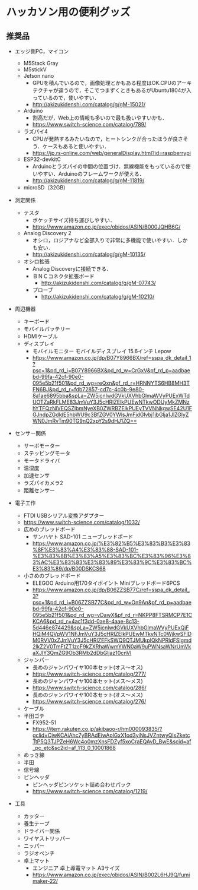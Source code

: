 # ハッカソン用の便利グッズ

## 推奨品
- エッジ側PC，マイコン
  - M5Stack Gray
  - M5stickV
  - Jetson nano
    - GPUを積んでいるので，画像処理とかもある程度はOK.CPUのアーキテクチャが違うので，そこでつまずくときもあるがUbuntu1804が入っているので，使いやすい．
    - http://akizukidenshi.com/catalog/g/gM-15021/
  - Arduino
    - 割高だが，Web上の情報も多いので最も扱いやすいかも．
    - https://www.switch-science.com/catalog/789/
  - ラズパイ4
    - CPUが発熱するみたいなので，ヒートシンクが合ったほうが良さそう．ケースもあると使いやすい．
    - https://jp.rs-online.com/web/generalDisplay.html?id=raspberrypi
  - ESP32-devkitC
    - Arduinoとラズパイの中間の位置づけ．無線機能をもっているので使いやすい．Arduinoのフレームワークが使える．
    - http://akizukidenshi.com/catalog/g/gM-11819/
  - microSD（32GB）
- 測定関係
  - テスタ
    - ポケッチサイズ持ち運びしやすい．
    - https://www.amazon.co.jp/exec/obidos/ASIN/B000JQHB6G/
  - Analog Discovery 2
    - オシロ，ロジアナなど全部入りで非常に多機能で使いやすい．しかも安い．
    - http://akizukidenshi.com/catalog/g/gM-10135/
  - オシロ拡張
    - Analog Discoveryに接続できる．
    - ＢＮＣコネクタ拡張ボード
      - http://akizukidenshi.com/catalog/g/gM-07743/
    - プローブ
      - http://akizukidenshi.com/catalog/g/gM-10210/

- 周辺機器
  - キーボード
  - モバイルバッテリー
  - HDMIケーブル
  - ディスプレイ
    - モバイルモニター モバイルディスプレイ 15.6インチ Lepow
    - https://www.amazon.co.jp/dp/B07Y8966BX/ref=sspa_dk_detail_1?psc=1&pd_rd_i=B07Y8966BX&pd_rd_w=CrGxV&pf_rd_p=aadbaebd-99fa-42cf-90e0-095e5b21f501&pd_rd_wg=reQxn&pf_rd_r=HRNNYTS6HB8MH3TFN6BJ&pd_rd_r=fdb72857-cd7c-4c0b-9e80-8a1ae6895bba&spLa=ZW5jcnlwdGVkUXVhbGlmaWVyPUExWTdUOTZaRkFLME83JmVuY3J5cHRlZElkPUEwNTkwODUyMkZMNzhYTFQzNlVEQSZlbmNyeXB0ZWRBZElkPUEyTVVNNkgwSE42U1FGJndpZGdldE5hbWU9c3BfZGV0YWlsJmFjdGlvbj1jbGlja1JlZGlyZWN0JmRvTm90TG9nQ2xpY2s9dHJ1ZQ==
- センサー関係
  - サーボモーター
  - ステッピングモータ
  - モータドライバ
  - 温湿度
  - 加速センサ
  - ラズパイカメラ2
  - 距離センサー
- 電子工作
  - FTDI USBシリアル変換アダプター
  - https://www.switch-science.com/catalog/1032/
  - 広めのブレッドボード
    - サンハヤト SAD-101 ニューブレッドボード
    - https://www.amazon.co.jp/%E3%82%B5%E3%83%B3%E3%83%8F%E3%83%A4%E3%83%88-SAD-101-%E3%83%8B%E3%83%A5%E3%83%BC%E3%83%96%E3%83%AC%E3%83%83%E3%83%89%E3%83%9C%E3%83%BC%E3%83%89/dp/B00DSKCS68
  - 小さめのブレッドボード
    - ELEGOO Arduino用170タイポイント Miniブレッドボード6PCS
    - https://www.amazon.co.jp/dp/B06ZZSB77C/ref=sspa_dk_detail_3?psc=1&pd_rd_i=B06ZZSB77C&pd_rd_w=On9An&pf_rd_p=aadbaebd-99fa-42cf-90e0-095e5b21f501&pd_rd_wg=vDawX&pf_rd_r=NKPP8FTSRMCP7E1CKCA6&pd_rd_r=4ac1f3dd-0ae8-4aae-8c13-5d446e874429&spLa=ZW5jcnlwdGVkUXVhbGlmaWVyPUExQjFHQjM4QVpWV1NFJmVuY3J5cHRlZElkPUEwMTkyNTc0WjkwSFlDM0RVV0xZJmVuY3J5cHRlZEFkSWQ9QTJMUkpIQkNPRldFSlgmd2lkZ2V0TmFtZT1zcF9kZXRhaWwmYWN0aW9uPWNsaWNrUmVkaXJlY3QmZG9Ob3RMb2dDbGljaz10cnVl
  - ジャンパー
    - 長めのジャンパワイヤ100本セット(オス～オス)
    - https://www.switch-science.com/catalog/277/
    - 長めのジャンパワイヤ100本セット(メス～メス)
    - https://www.switch-science.com/catalog/286/
    - 長めのジャンパワイヤ100本セット(オス～メス)
    - https://www.switch-science.com/catalog/276/
  - ケーブル
  - 半田ゴテ
    - FX952-51
    - https://item.rakuten.co.jp/akibaoo-r/hm000093835/?gclid=CjwKCAiAhc7yBRAdEiwAplGxX1od3yiNsJVZntwyQIsZketcTtP5Q3TJPZeH6Wc4o0mzXnsFDZyf5xoCraEQAvD_BwE&scid=af_pc_etc&sc2id=af_113_0_10001868
  - めっき線
  - 半田
  - 信号線
  - ピンヘッダ
    - ピンヘッダピンソケット詰め合わせパック
    - https://www.switch-science.com/catalog/1219/
- 工具
  - カッター
  - 養生テープ
  - ドライバー関係
  - ワイヤストリッパー
  - ニッパー
  - ラジオペンチ
  - 卓上マット
    - エンジニア 卓上導電マット A3サイズ 
    - https://www.amazon.co.jp/exec/obidos/ASIN/B002L6HJ9Q/fumimaker-22/
